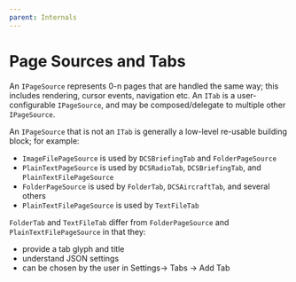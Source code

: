 ```yaml
---
parent: Internals
---
```


# Page Sources and Tabs

An `IPageSource` represents 0-n pages that are handled the same way; this includes rendering, cursor events, navigation etc. An `ITab` is a user-configurable `IPageSource`, and may be composed/delegate to multiple other `IPageSource`.

An `IPageSource` that is not an `ITab` is generally a low-level re-usable building block; for example:

- `ImageFilePageSource` is used by `DCSBriefingTab` and `FolderPageSource`
- `PlainTextPageSource` is used by `DCSRadioTab`, `DCSBriefingTab`, and `PlainTextFilePageSource`
- `FolderPageSource` is used by `FolderTab`, `DCSAircraftTab`, and several others
- `PlainTextFilePageSource` is used by `TextFileTab`

`FolderTab` and `TextFileTab` differ from `FolderPageSource` and `PlainTextFilePageSource` in that they:

- provide a tab glyph and title
- understand JSON settings
- can be chosen by the user in Settings-> Tabs -> Add Tab
